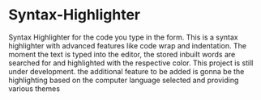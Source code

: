 Syntax-Highlighter
==================

Syntax Highlighter for the code you type in the form.
This is a syntax highlighter with advanced features like code wrap and indentation. The moment the text is typed into the editor, the stored inbuilt words are searched for and highlighted with the respective color. 
This project is still under development. the additional feature to be added is gonna be the highlighting based on the computer language selected and providing various themes
